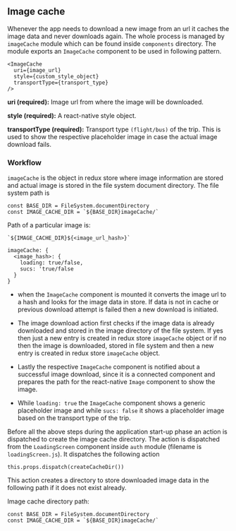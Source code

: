 ## Image cache

Whenever the app needs to download a new image from an url it caches the image data and never downloads again. The whole process is managed by `imageCache` module which can be found inside `components` directory. The module exports an `ImageCache` component to be used in following pattern.

```
<ImageCache
  uri={image_url}
  style={custom_style_object}
  transportType={transport_type}
/>
```
**uri (required):** Image url from where the image will be downloaded.

**style (required):** A react-native style object.

**transportType (required):** Transport type `(flight/bus)` of the trip. This is used to show the respective placeholder image in case the actual image download fails.


### Workflow

`imageCache` is the object in redux store where image information are stored and actual image is stored in the file system document directory. The file system path is
```
const BASE_DIR = FileSystem.documentDirectory
const IMAGE_CACHE_DIR = `${BASE_DIR}imageCache/`
```

Path of a particular image is:
```
`${IMAGE_CACHE_DIR}${<image_url_hash>}`
```


```
imageCache: {
  <image_hash>: {
    loading: true/false,
    sucs: 'true/false
  }
}
```

- when the `ImageCache` component is mounted it converts the image url to a hash and looks for the image data in store. If data is not in cache or previous download attempt is failed then a new download is initiated.

- The image download action first checks if the image data is already downloaded and stored in the image directory of the file system. If yes then just a new entry is created in redux store `imageCache` object or if no then the image is downloaded, stored in file system and then a new entry is created in redux store `imageCache` object.

- Lastly the respective `ImageCache` component is notified about a successful image download, since it is a connected component and prepares the path for the react-native `Image` component to show the image.

- While `loading: true` the `ImageCache` component shows a generic placeholder image and while `sucs: false` it shows a placeholder image based on the transport type of the trip.


Before all the above steps during the application start-up phase an action is dispatched to create the image cache directory. The action is dispatched from the `LoadingScreen` component inside `auth` module (filename is `loadingScreen.js`). It dispatches the following action

```
this.props.dispatch(createCacheDir())
```
This action creates a directory to store downloaded image data in the following path if it does not exist already.

Image cache directory path:
```
const BASE_DIR = FileSystem.documentDirectory
const IMAGE_CACHE_DIR = `${BASE_DIR}imageCache/`
```